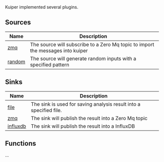 Kuiper implemented several plugins.

## Sources

| Name                  | Description                                                  |
| --------------------- | ------------------------------------------------------------ |
| [zmq](sources/zmq.md)   | The source will subscribe to a Zero Mq topic to import the messages into kuiper |
| [random](sources/random.md)   | The source will generate random inputs with a specified pattern |

## Sinks



| Name                  | Description                                                  |
| --------------------- | ------------------------------------------------------------ |
| [file](sinks/file.md) | The sink is used for saving analysis result into a specified file. |
| [zmq](sinks/zmq.md)   | The sink will publish the result into a Zero Mq topic                                                             |
| [influxdb](sinks/influxdb.md)   | The sink will publish the result into a InfluxDB 




## Functions

...

